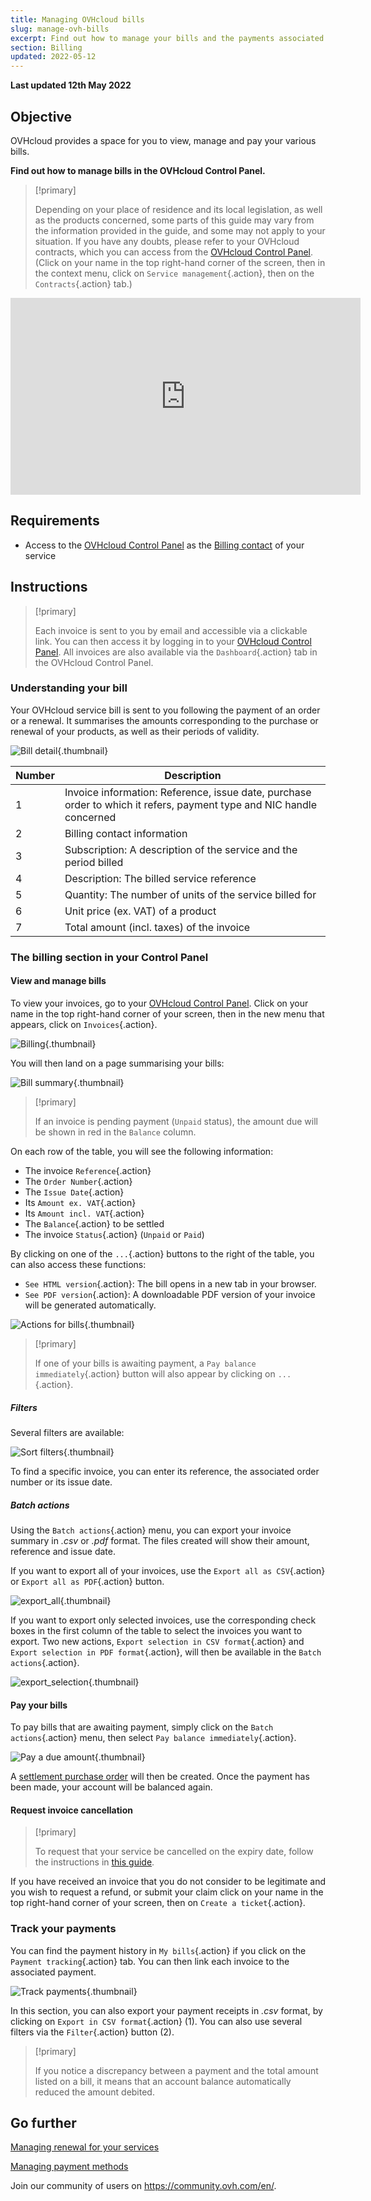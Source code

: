 ```yaml
---
title: Managing OVHcloud bills
slug: manage-ovh-bills
excerpt: Find out how to manage your bills and the payments associated with them
section: Billing
updated: 2022-05-12
---
```


**Last updated 12th May 2022**

## Objective

OVHcloud provides a space for you to view, manage and pay your various bills.

**Find out how to manage bills in the OVHcloud Control Panel.**

> [!primary]
>
> Depending on your place of residence and its local legislation, as well as the products concerned, some parts of this guide may vary from the information provided in the guide, and some may not apply to your situation. If you have any doubts, please refer to your OVHcloud contracts, which you can access from the [OVHcloud Control Panel](https://ca.ovh.com/auth/?action=gotomanager&from=https://www.ovh.com/sg/&ovhSubsidiary=sg). (Click on your name in the top right-hand corner of the screen, then in the context menu, click on `Service management`{.action}, then on the `Contracts`{.action} tab.)
>

<iframe width="560" height="315" src="https://www.youtube-nocookie.com/embed/iiQmopMhzik" frameborder="0" allow="accelerometer; autoplay; encrypted-media; gyroscope; picture-in-picture" allowfullscreen></iframe>

## Requirements

- Access to the [OVHcloud Control Panel](https://ca.ovh.com/auth/?action=gotomanager&from=https://www.ovh.com/sg/&ovhSubsidiary=sg) as the [Billing contact](https://docs.ovh.com/sg/en/customer/managing-contacts/) of your service


## Instructions

> [!primary]
>
> Each invoice is sent to you by email and accessible via a clickable link. You can then access it by logging in to your [OVHcloud Control Panel](https://ca.ovh.com/auth/?action=gotomanager&from=https://www.ovh.com/sg/&ovhSubsidiary=sg). All invoices are also available via the `Dashboard`{.action} tab in the OVHcloud Control Panel.
>

### Understanding your bill

Your OVHcloud service bill is sent to you following the payment of an order or a renewal. It summarises the amounts corresponding to the purchase or renewal of your products, as well as their periods of validity.

![Bill detail](images/invoice_ovh.png){.thumbnail}

|Number|Description|
|---|---|
|1|Invoice information: Reference, issue date, purchase order to which it refers, payment type and NIC handle concerned|
|2|Billing contact information|
|3|Subscription: A description of the service and the period billed|
|4|Description: The billed service reference|
|5|Quantity: The number of units of the service billed for|
|6|Unit price (ex. VAT) of a product|
|7|Total amount (incl. taxes) of the invoice|

### The billing section in your Control Panel

#### View and manage bills

To view your invoices, go to your [OVHcloud Control Panel](https://ca.ovh.com/auth/?action=gotomanager&from=https://www.ovh.com/sg/&ovhSubsidiary=sg). Click on your name in the top right-hand corner of your screen, then in the new menu that appears, click on `Invoices`{.action}.

![Billing](images/hubinvoices.png){.thumbnail}

You will then land on a page summarising your bills:

![Bill summary](images/billing_section.png){.thumbnail}

> [!primary]
>
> If an invoice is pending payment (`Unpaid` status), the amount due will be shown in red in the `Balance` column.
>

On each row of the table, you will see the following information:

- The invoice `Reference`{.action}
- The `Order Number`{.action}
- The `Issue Date`{.action}
- Its `Amount ex. VAT`{.action}
- Its `Amount incl. VAT`{.action}
- The `Balance`{.action} to be settled
- The invoice `Status`{.action} (`Unpaid` or `Paid`)

By clicking on one of the `...`{.action} buttons to the right of the table, you can also access these functions:

- `See HTML version`{.action}: The bill opens in a new tab in your browser.
- `See PDF version`{.action}: A downloadable PDF version of your invoice will be generated automatically.

![Actions for bills](images/actions_choices.png){.thumbnail}

> [!primary]
>
> If one of your bills is awaiting payment, a `Pay balance immediately`{.action} button will also appear by clicking on `...`{.action}.
>

##### **Filters**

Several filters are available:

![Sort filters](images/sort_filters.png){.thumbnail}

To find a specific invoice, you can enter its reference, the associated order number or its issue date.

##### **Batch actions**

Using the `Batch actions`{.action} menu, you can export your invoice summary in *.csv* or *.pdf* format. The files created will show their amount, reference and issue date.

If you want to export all of your invoices, use the `Export all as CSV`{.action} or `Export all as PDF`{.action} button.

![export_all](images/export_all.png){.thumbnail}

If you want to export only selected invoices, use the corresponding check boxes in the first column of the table to select the invoices you want to export. Two new actions, `Export selection in CSV format`{.action} and `Export selection in PDF format`{.action}, will then be available in the `Batch actions`{.action}.

![export_selection](images/export_selection.png){.thumbnail}

#### Pay your bills <a name="pay-bills"></a>

To pay bills that are awaiting payment, simply click on the `Batch actions`{.action} menu, then select `Pay balance immediately`{.action}.

![Pay a due amount](images/pay_debt.png){.thumbnail}

A [settlement purchase order](https://docs.ovh.com/sg/en/billing/managing-ovh-orders/#purchase-order) will then be created. Once the payment has been made, your account will be balanced again.

#### Request invoice cancellation

> [!primary]
>
> To request that your service be cancelled on the expiry date, follow the instructions in [this guide](https://docs.ovh.com/sg/en/billing/how-to-cancel-your-services/).
>

If you have received an invoice that you do not consider to be legitimate and you wish to request a refund, or submit your claim click on your name in the top right-hand corner of your screen, then on `Create a ticket`{.action}.

### Track your payments

You can find the payment history in `My bills`{.action} if you click on the `Payment tracking`{.action} tab. You can then link each invoice to the associated payment.

![Track payments](images/payment_tracking.png){.thumbnail}

In this section, you can also export your payment receipts in *.csv* format, by clicking on `Export in CSV format`{.action} (1). You can also use several filters via the `Filter`{.action} button (2).

> [!primary]
>
> If you notice a discrepancy between a payment and the total amount listed on a bill, it means that an account balance automatically reduced the amount debited.
>

## Go further

[Managing renewal for your services](https://docs.ovh.com/sg/en/billing/how-to-use-automatic-renewal-at-ovh/)

[Managing payment methods](https://docs.ovh.com/sg/en/billing/manage-payment-methods/)

Join our community of users on <https://community.ovh.com/en/>.
